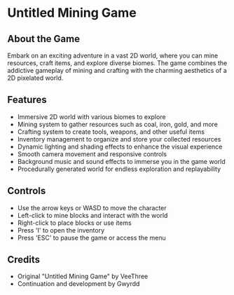 # Untitled Mining Game

## About the Game

Embark on an exciting adventure in a vast 2D world, where you can mine resources, craft items, and explore diverse biomes. The game combines the addictive gameplay of mining and crafting with the charming aesthetics of a 2D pixelated world.

## Features

- Immersive 2D world with various biomes to explore
- Mining system to gather resources such as coal, iron, gold, and more
- Crafting system to create tools, weapons, and other useful items
- Inventory management to organize and store your collected resources
- Dynamic lighting and shading effects to enhance the visual experience
- Smooth camera movement and responsive controls
- Background music and sound effects to immerse you in the game world
- Procedurally generated world for endless exploration and replayability

## Controls

- Use the arrow keys or WASD to move the character
- Left-click to mine blocks and interact with the world
- Right-click to place blocks or use items
- Press 'I' to open the inventory
- Press 'ESC' to pause the game or access the menu

## Credits

- Original "Untitled Mining Game" by VeeThree
- Continuation and development by Gwyrdd 
